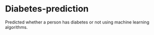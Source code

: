 # Diabetes-prediction
Predicted whether a person has diabetes or not using machine learning algorithms.
